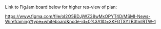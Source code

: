 Link to FigJam board below for higher res-view of plan:

https://www.figma.com/file/oI2O5BDJjWZ38wMxOPYT4D/MSMI-News-Wireframing?type=whiteboard&node-id=0%3A1&t=3KFGTSYzB3tmIRTW-1

